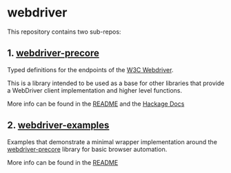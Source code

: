 # webdriver

This repository contains two sub-repos:

## 1. [webdriver-precore](./webdriver-precore/README.md)

Typed definitions for the endpoints of the [W3C Webdriver](https://www.w3.org/TR/2025/WD-webdriver2-20250306).

This is a library intended to be used as a base for other libraries that provide a WebDriver client implementation and higher level functions.

More info can be found in the [README](./webdriver-precore/README.md) and the [Hackage Docs](https://hackage.haskell.org/package/webdriver-precore-0.0.0.2/candidate)

## 2. [webdriver-examples](./webdriver-examples/README.md)

Examples that demonstrate a minimal wrapper implementation around the [webdriver-precore](./webdriver-precore/README.md) library for basic browser automation.

More info can be found in the [README](./webdriver-examples/README.md)

